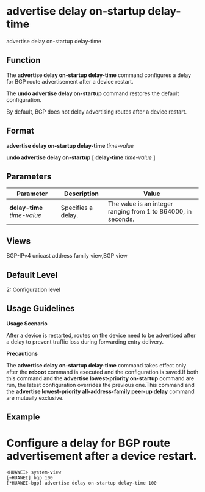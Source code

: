 advertise delay on-startup delay-time
=====================================

advertise delay on-startup delay-time

Function
--------



The **advertise delay on-startup delay-time** command configures a delay for BGP route advertisement after a device restart.

The **undo advertise delay on-startup** command restores the default configuration.



By default, BGP does not delay advertising routes after a device restart.


Format
------

**advertise delay on-startup delay-time** *time-value*

**undo advertise delay on-startup** [ **delay-time** *time-value* ]


Parameters
----------

| Parameter | Description | Value |
| --- | --- | --- |
| **delay-time** *time-value* | Specifies a delay. | The value is an integer ranging from 1 to 864000, in seconds. |



Views
-----

BGP-IPv4 unicast address family view,BGP view


Default Level
-------------

2: Configuration level


Usage Guidelines
----------------

**Usage Scenario**

After a device is restarted, routes on the device need to be advertised after a delay to prevent traffic loss during forwarding entry delivery.<Gtms Id="5ca1a0f2-3bc6-4589-a657-cfa388b5a0e0"/><Gtms Id="7dd8868f-3f43-43a8-bf82-d544b4bb5e1f"/><Gtms Id="c78bd149-6046-481a-af05-848b8185c2c9"/>

**Precautions**

The **advertise delay on-startup delay-time** command takes effect only after the **reboot** command is executed and the configuration is saved.If both this command and the **advertise lowest-priority on-startup** command are run, the latest configuration overrides the previous one.This command and the **advertise lowest-priority all-address-family peer-up delay** command are mutually exclusive.


Example
-------

# Configure a delay for BGP route advertisement after a device restart.
```
<HUAWEI> system-view
[~HUAWEI] bgp 100
[*HUAWEI-bgp] advertise delay on-startup delay-time 100

```